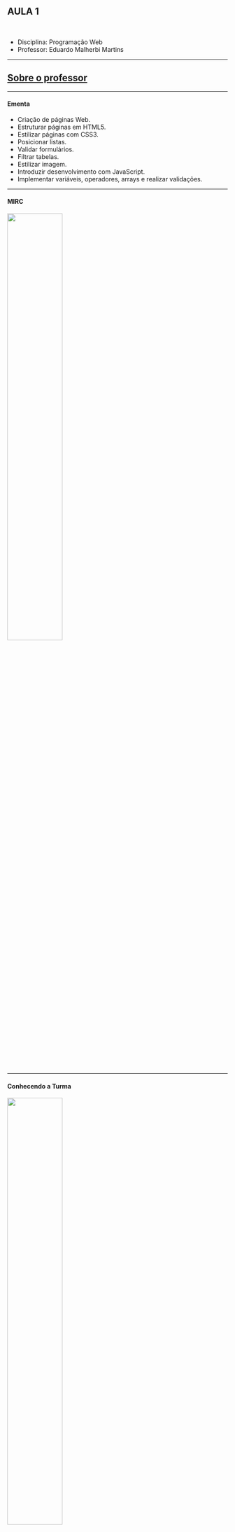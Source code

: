 ## AULA 1

<br>

- Disciplina: Programação Web
- Professor: Eduardo Malherbi Martins

---

## [Sobre o professor](../../sobre-professor/)

---

#### Ementa

- Criação de páginas Web.
- Estruturar páginas em HTML5.
- Estilizar páginas com CSS3.
- Posicionar listas.
- Validar formulários.
- Filtrar tabelas.
- Estilizar imagem.
- Introduzir desenvolvimento com JavaScript.
- Implementar variáveis, operadores, arrays e realizar validações.

---

#### MIRC

<img src="./img/qrcode-mirc.png" style="width: 50%">

---

#### Conhecendo a Turma

<img src="./img/qrcode-conhecendo-turma.png" style="width: 50%">

---

## [A História da Internet](../historia-internet/)

---

## Primeiro projeto

---

#### Site Pessoal

<img src="./img/meu-site-pessoal.png" width="80%">

---

## Assuntos abordados em aula

- Servidores
- Gerenciador de pacotes
- Introdução ao HTML, CSS, Javascript
- Aula prática

---

## Servidores

---

#### Servidor Apache

- Criado em 1995 por Rob McCool, na época funcionário da NCSA (National Center for Supercomputing Applications);
- Servidor HTTP Apache é o mais bem sucedido servidor web livre que existe.
- Utilizado principalmente no Linux.

---

#### Servidor Apache

- Assim como qualquer servidor do tipo, o Apache é responsável por disponibilizar páginas e todos os recursos que podem ser acessados pelo internauta.
- Envio de e-mails, mensagens, compras online e diversas outras funções.

---

#### Servidor Apache

- O Apache é distribuído sob a licença GNU, ou seja, é gratuito e pode ser estudado e modificado através de seu código fonte por qualquer pessoa.

---

#### Servidor Apache

- Segundo a organização Apache.ORG o servidor Apache é um dos servidores mais populares da atualidade com 65% dos sites no mundo.

---

#### Outros Servidores

- Nginx
- IIS
- Tomcat
- Node.js

---

#### XAMPP / LAMP

- Apache + MariaDB + PHP + Perl
- [Instalação XAMPP](https://www.apachefriends.org/index.html)

---

#### Node.js / NPM

- O Node.js pode ser definido como um ambiente de execução Javascript server-side.
- O npm é o **gerenciador de pacotes** do Node (Node Package Manager) que vem junto com ele e que é muito útil no desenvolvimento Node.

---

#### Node.js

[Instalação Node.js](https://nodejs.org/en/)

---

#### Yarn

O Yarn é um **gerenciador de pacotes** que trouxe mais funcionalidades e vantagens para programadores.

---

#### Yarn

Instalação

```
npm install --global yarn
```

---

#### Bower

O Bower é um **gerenciador de pacotes** front-end. Podemos dizer que a função do arquivo .bowerrc no Bower, é a mesma do package.json no NPM.

---

#### Bower

Instalação

```
npm install -g bower
```

---

#### Yeoman

- Yeoman é um sistema genérico que permite a criação de qualquer tipo de aplicativo.
- Permite iniciar rapidamente novos projetos e agiliza a manutenção de projetos existentes.
- Yeoman é agnóstico da língua. Ele pode gerar projetos em qualquer idioma (Web, Java, Python, C#, etc.)

---

#### Yeoman

Instalação

```
npm install -g yo
```

---

#### HTML

- O HTML é uma linguagem de marcação. (Lembra o XML).
  - Estas linguagens são constituídas de códigos que delimitam conteúdos específicos, segundo uma sintaxe própria.
  - Estes códigos que definem o tipo de letra, qual o tamanho, cor, espaçamento e vários outros aspectos do site.

---

#### HTML - Estrutura básica

```html
<!DOCTYPE html>
<html lang="pt-br">
  <head>
    <title>Título da página</title>
    <meta charset="utf-8" />
  </head>
  <body>
    Aqui vai o código HTML que fará seu site aparecer.
  </body>
</html>
```

---

### HTML

```html
<!DOCTYPE html>
```

- Importante: SEMPRE deve existir o doctype.
- O doctype é uma instrução para o navegador que o código encontrado ali é um código HTML.

---

#### CSS

- CSS (Planilhas de estilo em cascata) é usada para estilizar e arranjar páginas web.
- Exemplo: alterar a fonte, cor, tamanho e espaçamento do seu conteúdo, separá-lo em multiplas colunas, ou então adicionar animações e outras implementações decorativas.

[CSS Animations](https://codepen.io/ajerez/pen/EaEEOW/)

---

#### Javascript

- JavaScript é uma linguagem de programação que permite a você implementar itens complexos em páginas web;
- Toda vez que uma página da web faz mais do que simplesmente mostrar a você informação estática — mostrando conteúdo que se atualiza em um intervalo de tempo, mapas interativos ou gráficos 2D/3D animados, etc;

---

## Aula prática

---

#### Referências

- [Apache.org - Foundation](https://www.apache.org/foundation/)
- [Apache.org - How it Works](https://www.apache.org/foundation/how-it-works.html)
- [XAMPP](https://www.apachefriends.org/index.html)
- [Node.js](https://nodejs.org/en/)
- [Yarn](https://classic.yarnpkg.com/en/)
- [Bower.io](https://bower.io/)
- [Yeoman](https://yeoman.io/)
- [HTML Introdução](https://developer.mozilla.org/pt-BR/docs/Learn/HTML/Introduction_to_HTML)
- [Primeiros passos com CSS](https://developer.mozilla.org/pt-BR/docs/Learn/CSS/First_steps)
- [Primeiros passos com JavaScript](https://developer.mozilla.org/pt-BR/docs/Learn/JavaScript/First_steps)
